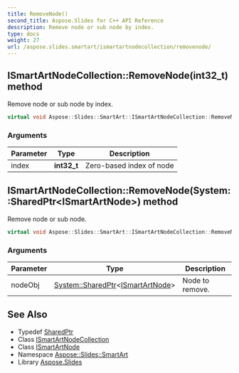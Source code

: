 ```yaml
---
title: RemoveNode()
second_title: Aspose.Slides for C++ API Reference
description: Remove node or sub node by index.
type: docs
weight: 27
url: /aspose.slides.smartart/ismartartnodecollection/removenode/
---
```

## ISmartArtNodeCollection::RemoveNode(int32_t) method


Remove node or sub node by index.

```cpp
virtual void Aspose::Slides::SmartArt::ISmartArtNodeCollection::RemoveNode(int32_t index)=0
```


### Arguments

| Parameter | Type | Description |
| --- | --- | --- |
| index | **int32_t** | Zero-based index of node |

## ISmartArtNodeCollection::RemoveNode(System::SharedPtr\<ISmartArtNode\>) method


Remove node or sub node.

```cpp
virtual void Aspose::Slides::SmartArt::ISmartArtNodeCollection::RemoveNode(System::SharedPtr<ISmartArtNode> nodeObj)=0
```


### Arguments

| Parameter | Type | Description |
| --- | --- | --- |
| nodeObj | [System::SharedPtr](../../../system/sharedptr/)\<[ISmartArtNode](../../ismartartnode/)\> | Node to remove. |

## See Also

* Typedef [SharedPtr](../../../system/sharedptr/)
* Class [ISmartArtNodeCollection](../)
* Class [ISmartArtNode](../../ismartartnode/)
* Namespace [Aspose::Slides::SmartArt](../../)
* Library [Aspose.Slides](../../../)